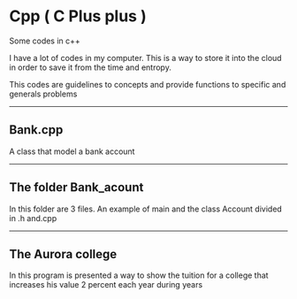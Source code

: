 # Cpp ( C Plus plus )
Some codes in c++

I have a lot of codes in my computer.
This is a way to store it into the cloud
in order to save it from the time and entropy.

This codes are guidelines to concepts and provide 
functions to specific and generals problems 

-----
## Bank.cpp
A class that model a bank account

------
## The folder Bank_acount
In this folder are 3 files. An example of main and the class Account divided in .h and.cpp

------
## The Aurora college
In this program is presented a way to show the tuition for a college that increases his value 2 percent each year during  years
